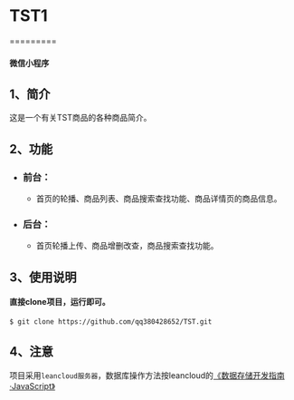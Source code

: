 # TST1

=========
####  微信小程序
##  1、简介
这是一个有关TST商品的各种商品简介。<br>
##  2、功能
* ### 前台：
    * 首页的轮播、商品列表、商品搜索查找功能、商品详情页的商品信息。
* ### 后台：
    * 首页轮播上传、商品增删改查，商品搜索查找功能。
##  3、使用说明
####  直接clone项目，运行即可。
    $ git clone https://github.com/qq380428652/TST.git
##  4、注意
项目采用`leancloud服务器`，数据库操作方法按leancloud的[《数据存储开发指南·JavaScript》](https://leancloud.cn/docs/leanstorage_guide-js.html)


